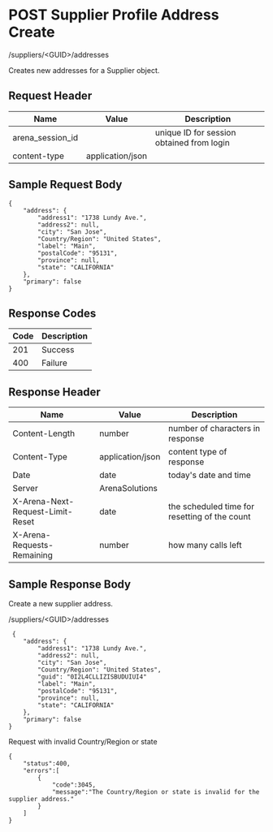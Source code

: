 # POST Supplier Profile Address Create
/suppliers/&lt;GUID&gt;/addresses

Creates  new addresses for a  Supplier object. 

## Request Header

| Name  | Value  | Description  |
|  --- |  --- |  --- | 
| arena_session_id  |   | unique ID for session obtained from login  |
| content-type  | application/json  |   |

## Sample Request Body
```
{
    "address": {
        "address1": "1738 Lundy Ave.",
        "address2": null,
        "city": "San Jose",
        "Country/Region": "United States",
        "label": "Main",
        "postalCode": "95131",
        "province": null,
        "state": "CALIFORNIA"
    },
    "primary": false
}   
```
## Response Codes

| Code  | Description  |
|  --- |  --- | 
| 201  | Success  |
| 400  | Failure  |

## Response Header

| Name  | Value  | Description  |
|  --- |  --- |  --- | 
| Content-Length  | number  | number of characters in response  |
| Content-Type  | application/json  | content type of response  |
| Date  | date  | today's date and time  |
| Server  | ArenaSolutions  |   |
| X-Arena-Next-Request-Limit-Reset   | date  | the scheduled time for resetting of the count  |
| X-Arena-Requests-Remaining   | number  | how many calls left  |

## Sample Response Body
Create a new supplier address.

/suppliers/&lt;GUID&gt;/addresses

```
 {
    "address": {
        "address1": "1738 Lundy Ave.",
        "address2": null,
        "city": "San Jose",
        "Country/Region": "United States",
        "guid": "0I2L4CLLIZISBUDUIUI4"
        "label": "Main",
        "postalCode": "95131",
        "province": null,
        "state": "CALIFORNIA"
    },
    "primary": false
}    
```
Request with invalid Country/Region or state

```
{  
    "status":400,
    "errors":[  
        {  
            "code":3045,
            "message":"The Country/Region or state is invalid for the supplier address."
        }
    ]
}
```
